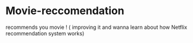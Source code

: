 # Movie-reccomendation
recommends you movie ! ( improving it and wanna learn about how Netflix recommendation system works)
